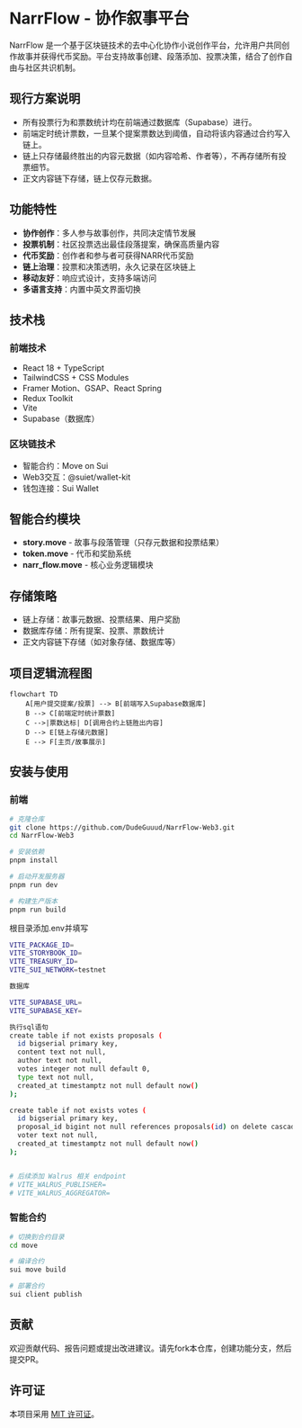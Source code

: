 # NarrFlow - 协作叙事平台

NarrFlow 是一个基于区块链技术的去中心化协作小说创作平台，允许用户共同创作故事并获得代币奖励。平台支持故事创建、段落添加、投票决策，结合了创作自由与社区共识机制。

## 现行方案说明
- 所有投票行为和票数统计均在前端通过数据库（Supabase）进行。
- 前端定时统计票数，一旦某个提案票数达到阈值，自动将该内容通过合约写入链上。
- 链上只存储最终胜出的内容元数据（如内容哈希、作者等），不再存储所有投票细节。
- 正文内容链下存储，链上仅存元数据。

## 功能特性
- **协作创作**：多人参与故事创作，共同决定情节发展
- **投票机制**：社区投票选出最佳段落提案，确保高质量内容
- **代币奖励**：创作者和参与者可获得NARR代币奖励
- **链上治理**：投票和决策透明，永久记录在区块链上
- **移动友好**：响应式设计，支持多端访问
- **多语言支持**：内置中英文界面切换

## 技术栈
### 前端技术
- React 18 + TypeScript
- TailwindCSS + CSS Modules
- Framer Motion、GSAP、React Spring
- Redux Toolkit
- Vite
- Supabase（数据库）

### 区块链技术
- 智能合约：Move on Sui
- Web3交互：@suiet/wallet-kit
- 钱包连接：Sui Wallet

## 智能合约模块
- **story.move** - 故事与段落管理（只存元数据和投票结果）
- **token.move** - 代币和奖励系统
- **narr_flow.move** - 核心业务逻辑模块

## 存储策略
- 链上存储：故事元数据、投票结果、用户奖励
- 数据库存储：所有提案、投票、票数统计
- 正文内容链下存储（如对象存储、数据库等）

## 项目逻辑流程图
```mermaid
flowchart TD
    A[用户提交提案/投票] --> B[前端写入Supabase数据库]
    B --> C[前端定时统计票数]
    C -->|票数达标| D[调用合约上链胜出内容]
    D --> E[链上存储元数据]
    E --> F[主页/故事展示]
```

## 安装与使用

### 前端
```bash
# 克隆仓库
git clone https://github.com/DudeGuuud/NarrFlow-Web3.git
cd NarrFlow-Web3

# 安装依赖
pnpm install

# 启动开发服务器
pnpm run dev

# 构建生产版本
pnpm run build
```

根目录添加.env并填写
```bash
VITE_PACKAGE_ID=
VITE_STORYBOOK_ID=
VITE_TREASURY_ID=
VITE_SUI_NETWORK=testnet

数据库

VITE_SUPABASE_URL=
VITE_SUPABASE_KEY=

执行sql语句
create table if not exists proposals (
  id bigserial primary key,
  content text not null,
  author text not null,
  votes integer not null default 0,
  type text not null,
  created_at timestamptz not null default now()
);

create table if not exists votes (
  id bigserial primary key,
  proposal_id bigint not null references proposals(id) on delete cascade,
  voter text not null,
  created_at timestamptz not null default now()
);


# 后续添加 Walrus 相关 endpoint
# VITE_WALRUS_PUBLISHER=
# VITE_WALRUS_AGGREGATOR=
```

### 智能合约
```bash
# 切换到合约目录
cd move

# 编译合约
sui move build

# 部署合约
sui client publish
```

## 贡献
欢迎贡献代码、报告问题或提出改进建议。请先fork本仓库，创建功能分支，然后提交PR。

## 许可证
本项目采用 [MIT 许可证](LICENSE)。 
